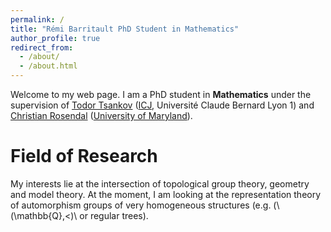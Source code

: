 ```yaml
---
permalink: /
title: "Rémi Barritault PhD Student in Mathematics"
author_profile: true
redirect_from: 
  - /about/
  - /about.html
---
```


Welcome to my web page. I am a PhD student in __Mathematics__ under the supervision of [Todor Tsankov](https://math.univ-lyon1.fr/~tsankov/) ([ICJ](https://www.math.univ-lyon1.fr/), Université Claude Bernard Lyon 1) and [Christian Rosendal](https://sites.google.com/view/christian-rosendal) ([University of Maryland](https://www-math.umd.edu/)).

# Field of Research


My interests lie at the intersection of topological group theory, geometry and model theory. At the moment, I am looking at the representation theory of automorphism groups of very homogeneous structures (e.g. (\\(\mathbb{Q},<)\\ or regular trees). 
